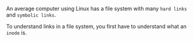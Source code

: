 An average computer using Linux has a file system with many `hard links`
and `symbolic links`.

To understand links in a file system, you first have to understand what
an `inode` is.

